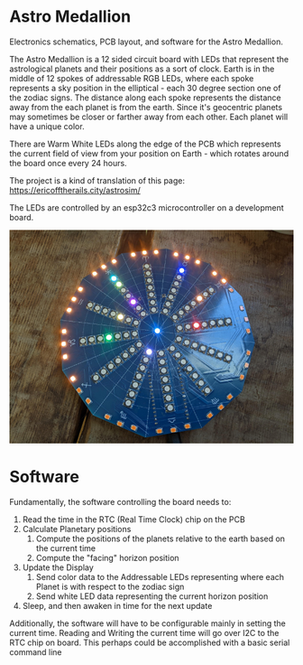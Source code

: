 # Astro Medallion

Electronics schematics, PCB layout, and software for the Astro Medallion.

The Astro Medallion is a 12 sided circuit board with LEDs that represent the astrological planets and their positions as a sort of clock. Earth is in the middle of 12 spokes of addressable RGB LEDs, where each spoke represents a sky position in the elliptical - each 30 degree section one of the zodiac signs. The distance along each spoke represents the distance away from the each planet is from the earth. Since it's geocentric planets may sometimes be closer or farther away from each other. Each planet will have a unique color.

There are Warm White LEDs along the edge of the PCB which represents the current field of view from your position on Earth - which rotates around the board once every 24 hours.

The project is a kind of translation of this page: https://ericofftherails.city/astrosim/

The LEDs are controlled by an esp32c3 microcontroller on a development board.

![](pics/astro-medallion-board.jpg)


# Software

Fundamentally, the software controlling the board needs to:
1. Read the time in the RTC (Real Time Clock) chip on the PCB
2. Calculate Planetary positions
   1. Compute the positions of the planets relative to the earth based on the current time
   2. Compute the "facing" horizon position
3. Update the Display
   1. Send color data to the Addressable LEDs representing where each Planet is with respect to the zodiac sign
   2. Send white LED data representing the current horizon position
4. Sleep, and then awaken in time for the next update

Additionally, the software will have to be configurable mainly in setting the current time. Reading and Writing the current time will go over I2C to the RTC chip on board. This perhaps could be accomplished with a basic serial command line


